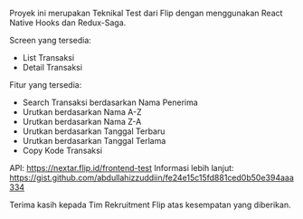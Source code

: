 Proyek ini merupakan Teknikal Test dari Flip dengan menggunakan React Native Hooks dan Redux-Saga.

Screen yang tersedia:
- List Transaksi
- Detail Transaksi

Fitur yang tersedia:
- Search Transaksi berdasarkan Nama Penerima
- Urutkan berdasarkan Nama A-Z
- Urutkan berdasarkan Nama Z-A
- Urutkan berdasarkan Tanggal Terbaru
- Urutkan berdasarkan Tanggal Terlama
- Copy Kode Transaksi

API: https://nextar.flip.id/frontend-test
Informasi lebih lanjut: https://gist.github.com/abdullahizzuddiin/fe24e15c15fd881ced0b50e394aaa334

Terima kasih kepada Tim Rekruitment Flip atas kesempatan yang diberikan.
